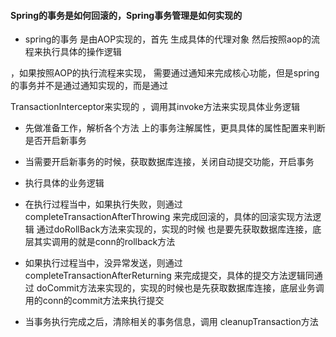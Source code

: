 

#### Spring的事务是如何回滚的，Spring事务管理是如何实现的
 
-  spring的事务 是由AOP实现的，首先 生成具体的代理对象  然后按照aop的流程来执行具体的操作逻辑

，如果按照AOP的执行流程来实现， 需要通过通知来完成核心功能，但是spring的事务并不是通过通知实现的，而是通过

TransactionInterceptor来实现的 ，调用其invoke方法来实现具体业务逻辑

- 先做准备工作，解析各个方法 上的事务注解属性，更具具体的属性配置来判断是否开启新事务


- 当需要开启新事务的时候，获取数据库连接，关闭自动提交功能，开启事务

- 执行具体的业务逻辑

- 在执行过程当中，如果执行失败，则通过completeTransactionAfterThrowing 来完成回滚的，具体的回滚实现方法逻辑
    通过doRollBack方法来实现的，实现的时候 也是要先获取数据库连接，底层其实调用的就是conn的rollback方法

- 如果执行过程当中，没异常发送，则通过completeTransactionAfterReturning 来完成提交，具体的提交方法逻辑同通过
   doCommit方法来实现的，实现的时候也是先获取数据库连接，底层业务调用的conn的commit方法来执行提交  
  
- 当事务执行完成之后，清除相关的事务信息，调用 cleanupTransaction方法